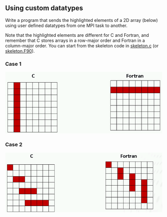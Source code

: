 ## Using custom datatypes

Write a program that sends the highlighted elements of a 2D array (below)
using user defined datatypes from one MPI task to another.

Note that the highlighted elements are different for C and Fortran, and
remember that C stores arrays in a row-major order and Fortran in a
column-major order. You can start from the skeleton code in
[skeleton.c](skeleton.c) (or [skeleton.F90](skeleton.F90)).

### Case 1

![](img/vector.png)

### Case 2

![](img/indexed.png)
